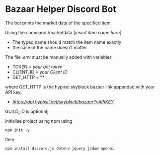 # Bazaar Helper Discord Bot

The bot prints the market data of the specified item.

Using the command /marketdata [*insert item name here*]
- The typed name should match the item name exactly
- the case of the name doesn't matter

The file *.env* must be manually added with variables
- TOKEN = *your bot token*
- CLIENT_ID = *your Client ID*
- GET_HTTP = **

where GET_HTTP is the hypixel skyblock bazaar link appended with your API key.
- *https://api.hypixel.net/skyblock/bazaar?=APIKEY*

GUILD_ID is optional;

initialise project using npm using

```npm init -y```

then

```npm install discord.js dotenv jquery jsdom openai```